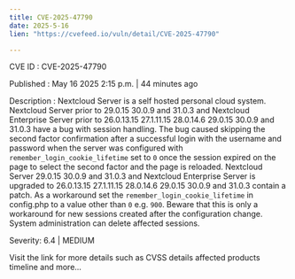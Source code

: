 ```yaml
---
title: CVE-2025-47790
date: 2025-5-16
lien: "https://cvefeed.io/vuln/detail/CVE-2025-47790"

---
```


CVE ID : CVE-2025-47790

Published :  May 16
2025
2:15 p.m. | 44 minutes ago

Description : Nextcloud Server is a self hosted personal cloud system. Nextcloud Server prior to 29.0.15
30.0.9
and 31.0.3 and Nextcloud Enterprise Server prior to 26.0.13.15
27.1.11.15
28.0.14.6
29.0.15
30.0.9
and 31.0.3 have a bug with session handling. The bug caused skipping the second factor confirmation after a successful login with the username and password when the server was configured with `remember_login_cookie_lifetime` set to `0`
once the session expired on the page to select the second factor and the page is reloaded. Nextcloud Server 29.0.15
30.0.9
and 31.0.3 and Nextcloud Enterprise Server is upgraded to 26.0.13.15
27.1.11.15
28.0.14.6
29.0.15
30.0.9 and 31.0.3 contain a patch. As a workaround
set the `remember_login_cookie_lifetime` in config.php to a value other than `0`
e.g. `900`. Beware that this is only a workaround for new sessions created after the configuration change. System administration can delete affected sessions.

Severity: 6.4 | MEDIUM

Visit the link for more details
such as CVSS details
affected products
timeline
and more...

